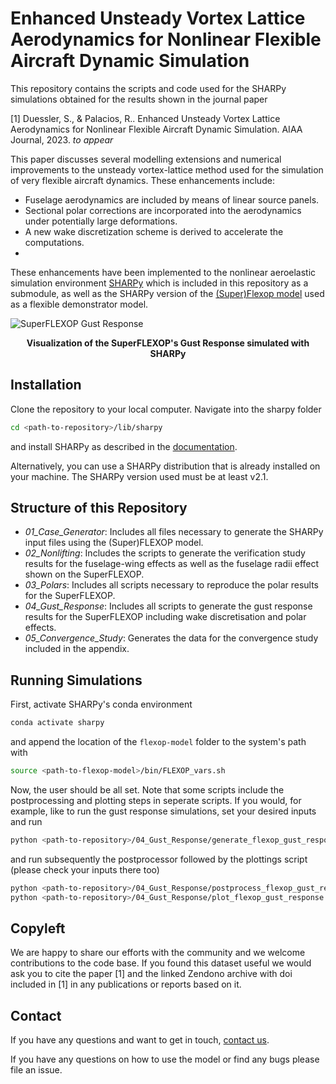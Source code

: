 # Enhanced Unsteady Vortex Lattice Aerodynamics for Nonlinear Flexible Aircraft Dynamic Simulation

This repository contains the scripts and code used for the SHARPy simulations obtained for the results shown in the journal paper

[1] Duessler, S., & Palacios, R.. Enhanced Unsteady Vortex Lattice Aerodynamics for Nonlinear Flexible Aircraft Dynamic Simulation. AIAA Journal, 2023. *to appear*

This paper discusses several modelling extensions and numerical improvements to the unsteady vortex-lattice method used for the simulation of very flexible aircraft dynamics.  These enhancements include:
* Fuselage aerodynamics are included by means of linear source panels.
* Sectional polar corrections are incorporated into the aerodynamics under potentially large deformations.
* A new wake discretization scheme is derived to accelerate the computations.
* 
These enhancements have been implemented to the nonlinear aeroelastic simulation environment [SHARPy](http://github.com/imperialcollegelondon/sharpy) which is included in this repository as a submodule, as well as the SHARPy version of the [(Super)Flexop model](http://github.com/sduess/flexop_model) used as a flexible demonstrator model.

![SuperFLEXOP Gust Response](https://github.com/sduess/Enhanced_UVLM_nonlinear_aeroelastic/assets/72152433/300812c3-ade5-4904-b8ca-a0cbe4e2a561)
<p align="center">
<strong>Visualization of the SuperFLEXOP's Gust Response simulated with SHARPy</strong>
</p>

## Installation

Clone the repository to your local computer. Navigate into the sharpy folder 
```bash
cd <path-to-repository>/lib/sharpy
```
and install SHARPy as described in the [documentation](https://ic-sharpy.readthedocs.io/en/latest/content/installation.html). 

Alternatively, you can use a SHARPy distribution that is already installed on your machine. The SHARPy version used must be at least v2.1.

## Structure of this Repository

* _01_Case_Generator_: Includes all files necessary to generate the SHARPy input files using the (Super)FLEXOP model.
* _02_Nonlifting_: Includes the scripts to generate the verification study results for the fuselage-wing effects as well as the fuselage radii effect shown on the SuperFLEXOP.
* _03_Polars_: Includes all scripts necessary to reproduce the polar results for the SuperFLEXOP.
* _04_Gust_Response_: Includes all scripts to generate the gust response results for the SuperFLEXOP including wake discretisation and polar effects.
* _05_Convergence_Study_: Generates the data for the convergence study included in the appendix.
## Running Simulations
First, activate SHARPy's conda environment 
```bash
conda activate sharpy
```
and append the location of the `flexop-model` folder to the system's path with
```bash
source <path-to-flexop-model>/bin/FLEXOP_vars.sh
```
Now, the user should be all set. Note that some scripts include the postprocessing and plotting steps in seperate scripts. If you would, for example, like to run the gust response simulations, set your desired inputs and run 
```bash
python <path-to-repository>/04_Gust_Response/generate_flexop_gust_response.py
```
and run subsequently the postprocessor followed by the plottings script (please check your inputs there too)
```bash
python <path-to-repository>/04_Gust_Response/postprocess_flexop_gust_response.py
python <path-to-repository>/04_Gust_Response/plot_flexop_gust_response.py
```
## Copyleft

We are happy to share our efforts with the community and we welcome contributions to the code base. If you found this dataset useful we would ask you to cite the paper [1] and the linked Zendono archive with doi included in [1] in any publications or reports based on it.

## Contact

If you have any questions and want to get in touch, 
[contact us](https://www.imperial.ac.uk/aeroelastics/people/duessler/).

If you have any questions on how to use the model or find any bugs please file an issue. 

